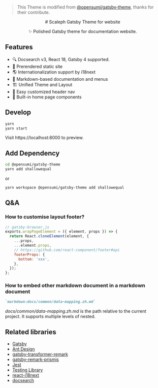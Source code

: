 > This Theme is modified from [@opensumi/gatsby-theme](https://github.com/opensumi/gatsby-theme), thanks for their contribute.

<div align="center">
# Scaleph Gatsby Theme for website

✨ Polished Gatsby theme for documentation website.

</div>

## Features

- 🔍 Docsearch v3, React 18, Gatsby 4 supported.
- 🎨 Prerendered static site
- 🌎 Internationalization support by i18next
- 📝 Markdown-based documentation and menus
- 🏗 Unified Theme and Layout
- 🎲 Easy customized header nav
- 🧩 Built-in home page components

## Develop

```bash
yarn
yarn start
```

Visit https://localhost:8000 to preview.

## Add Dependency

```bash
cd @opensumi/gatsby-theme
yarn add shallowequal
```

or

```bash
yarn workspace @opensumi/gatsby-theme add shallowequal
```

## Q&A

### How to customise layout footer?

```js
// gatsby-browser.js
exports.wrapPageElement = ({ element, props }) => {
  return React.cloneElement(element, {
    ...props,
    ...element.props,
    // https://github.com/react-component/footer#api
    footerProps: {
      bottom: 'xxx',
    },
  });
};
```

### How to embed other markdown document in a markdown document

```markdown
`markdown:docs/common/data-mapping.zh.md`
```

_docs/common/data-mapping.zh.md_ is the path relative to the current project. It supports multiple levels of nested.

## Related libraries

- [Gatsby](https://www.gatsbyjs.org/docs/)
- [Ant Design](https://github.com/ant-design/ant-design)
- [gatsby-transformer-remark](https://www.gatsbyjs.org/packages/gatsby-transformer-remark/)
- [gatsby-remark-prismjs](https://www.gatsbyjs.org/packages/gatsby-remark-prismjs/?=highlight#line-highlighting)
- [Jest](https://jestjs.io/)
- [Testing Library](https://testing-library.com/)
- [react-i18next](https://react.i18next.com/)
- [docsearch](https://docsearch.algolia.com/)
